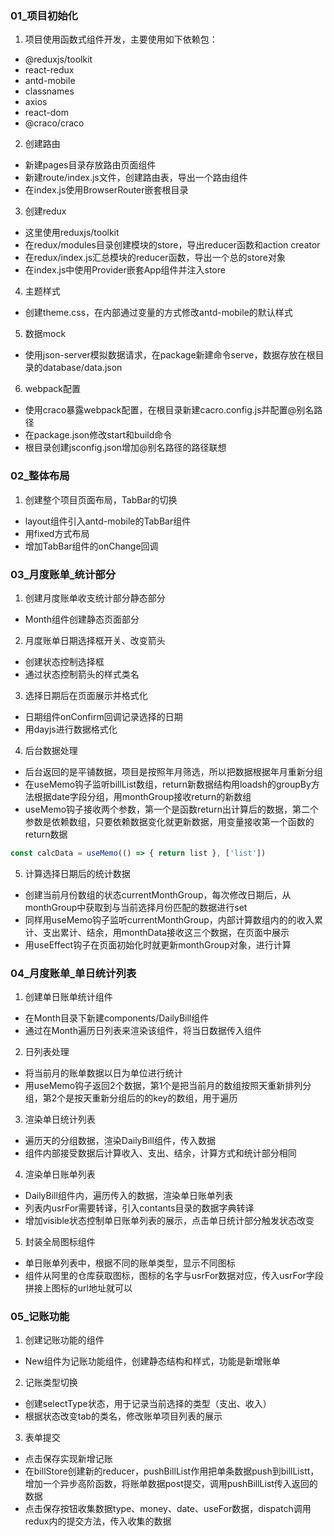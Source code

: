 ### 01_项目初始化

1. 项目使用函数式组件开发，主要使用如下依赖包：
  - @reduxjs/toolkit
  - react-redux
  - antd-mobile
  - classnames
  - axios
  - react-dom
  - @craco/craco

2. 创建路由
  - 新建pages目录存放路由页面组件
  - 新建route/index.js文件，创建路由表，导出一个路由组件
  - 在index.js使用BrowserRouter嵌套根目录

3. 创建redux
  - 这里使用reduxjs/toolkit
  - 在redux/modules目录创建模块的store，导出reducer函数和action creator
  - 在redux/index.js汇总模块的reducer函数，导出一个总的store对象
  - 在index.js中使用Provider嵌套App组件并注入store

4. 主题样式
  - 创建theme.css，在内部通过变量的方式修改antd-mobile的默认样式

5. 数据mock
  - 使用json-server模拟数据请求，在package新建命令serve，数据存放在根目录的database/data.json

6. webpack配置
  - 使用craco暴露webpack配置，在根目录新建cacro.config.js并配置@别名路径
  - 在package.json修改start和build命令
  - 根目录创建jsconfig.json增加@别名路径的路径联想

### 02_整体布局

1. 创建整个项目页面布局，TabBar的切换
  - layout组件引入antd-mobile的TabBar组件
  - 用fixed方式布局
  - 增加TabBar组件的onChange回调

### 03_月度账单_统计部分

1. 创建月度账单收支统计部分静态部分
  - Month组件创建静态页面部分

2. 月度账单日期选择框开关、改变箭头
  - 创建状态控制选择框
  - 通过状态控制箭头的样式类名

3. 选择日期后在页面展示并格式化
  - 日期组件onConfirm回调记录选择的日期
  - 用dayjs进行数据格式化

4. 后台数据处理
  - 后台返回的是平铺数据，项目是按照年月筛选，所以把数据根据年月重新分组
  - 在useMemo钩子监听billList数组，return新数据结构用loadsh的groupBy方法根据date字段分组，用monthGroup接收return的新数组
  - useMemo钩子接收两个参数，第一个是函数return出计算后的数据，第二个参数是依赖数组，只要依赖数据变化就更新数据，用变量接收第一个函数的return数据
  ```js
  const calcData = useMemo(() => { return list }, ['list'])
  ```

5. 计算选择日期后的统计数据
  - 创建当前月份数组的状态currentMonthGroup，每次修改日期后，从monthGroup中获取到与当前选择月份匹配的数据进行set
  - 同样用useMemo钩子监听currentMonthGroup，内部计算数组内的的收入累计、支出累计、结余，用monthData接收这三个数据，在页面中展示
  - 用useEffect钩子在页面初始化时就更新monthGroup对象，进行计算

### 04_月度账单_单日统计列表

1. 创建单日账单统计组件
  - 在Month目录下新建components/DailyBill组件
  - 通过在Month遍历日列表来渲染该组件，将当日数据传入组件

2. 日列表处理
  - 将当前月的账单数据以日为单位进行统计
  - 用useMemo钩子返回2个数据，第1个是把当前月的数组按照天重新排列分组，第2个是按天重新分组后的的key的数组，用于遍历

3. 渲染单日统计列表
  - 遍历天的分组数据，渲染DailyBill组件，传入数据
  - 组件内部接受数据后计算收入、支出、结余，计算方式和统计部分相同

4. 渲染单日账单列表
  - DailyBill组件内，遍历传入的数据，渲染单日账单列表
  - 列表内usrFor需要转译，引入contants目录的数据字典转译
  - 增加visible状态控制单日账单列表的展示，点击单日统计部分触发状态改变

5. 封装全局图标组件
  - 单日账单列表中，根据不同的账单类型，显示不同图标
  - 组件从阿里的仓库获取图标，图标的名字与usrFor数据对应，传入usrFor字段拼接上图标的url地址就可以

### 05_记账功能

1. 创建记账功能的组件
  - New组件为记账功能组件，创建静态结构和样式，功能是新增账单

2. 记账类型切换
  - 创建selectType状态，用于记录当前选择的类型（支出、收入）
  - 根据状态改变tab的类名，修改账单项目列表的展示

3. 表单提交
  - 点击保存实现新增记账
  - 在billStore创建新的reducer，pushBillList作用把单条数据push到billListt，增加一个异步高阶函数，将账单数据post提交，调用pushBillList传入返回的数据
  - 点击保存按钮收集数据type、money、date、useFor数据，dispatch调用redux内的提交方法，传入收集的数据




